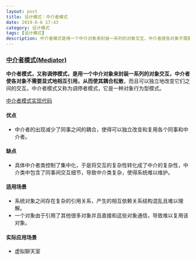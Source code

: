 ```yaml
---
layout: post
title: 设计模式：中介者模式
date: 2019-6-6 17:43
category: 设计模式
tags: [设计模式]
description: 中介者模式是用一个中介对象来封装一系列的对象交互，中介者使各对象不需要显式地相互引用，从而使其耦合松散。
---
```




### [中介者模式(Mediator)](https://design-patterns.readthedocs.io/zh_CN/latest/behavioral_patterns/mediator.html)

​	**中介者模式，又称调停模式，是用一个中介对象来封装一系列的对象交互，中介者使各对象不需要显式地相互引用，从而使其耦合松散**，而且可以独立地改变它们之间的交互。中介者模式又称为调停者模式，它是一种对象行为型模式。

[中介者模式实现代码](https://github.com/DepInjoy/BaseHouse/blob/master/DesignPattern/%E4%B8%AD%E4%BB%8B%E8%80%85%E6%A8%A1%E5%BC%8F/%E4%B8%AD%E4%BB%8B%E8%80%85%E6%A8%A1%E5%BC%8F%E5%AE%9E%E7%8E%B0%E4%BB%A3%E7%A0%81-%E8%81%94%E5%90%88%E5%9B%BD%E6%9D%A1%E8%B0%83%E5%81%9C.cpp) 



#### 优点

- 中介者的出现减少了同事之间的耦合，使得可以独立改变和复用各个同事和中介者。


#### 缺点

- 具体中介者类控制了集中化，于是将交互的复杂性转化成了中介的复杂性，中介类中包含了同事间交互细节，导致中介类复杂，使得系统难以维护。 



#### 适用场景

- 系统对象之间存在复杂的引用关系，产生的相互依赖关系结构混乱且难以理解。
- 一个对象由于引用了其他很多对象并且直接和这些对象通信，导致难以复用该对象。



#### 实际应用场景

- 虚拟聊天室